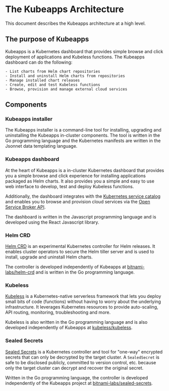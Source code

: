 # The Kubeapps Architecture

This document describes the Kubeapps architecture at a high level.

## The purpose of Kubeapps

Kubeapps is a Kubernetes dashboard that provides simple browse and click deployment of applications and Kubeless functions. The Kubeapps dashboard can do the following:

    - List charts from Helm chart repositories
    - Install and uninstall Helm charts from repositories
    - Manage installed chart releases
    - Create, edit and test Kubeless functions
    - Browse, provision and manage external cloud services

## Components

### Kubeapps installer

The Kubeapps installer is a command-line tool for installing, upgrading and uninstalling the Kubeapps in-cluster components. The tool is written in the Go programming language and the Kubernetes manifests are written in the Jsonnet data templating language.

### Kubeapps dashboard

At the heart of Kubeapps is a in-cluster Kubernetes dashboard that provides you a simple browse and click experience for installing applications packaged as Helm charts. It also provides you a simple and easy to use web interface to develop, test and deploy Kubeless functions.

Additionally, the dashboard integrates with the [Kubernetes service catalog](https://github.com/kubernetes-incubator/service-catalog) and enables you to browse and provision cloud services via the [Open Service Broker API](https://github.com/openservicebrokerapi/servicebroker).

The dashboard is written in the Javascript programming language and is developed using the React Javascript library.

### Helm CRD

[Helm CRD](https://github.com/bitnami-labs/helm-crd) is an experimental Kubernetes controller for Helm releases. It enables cluster operators to secure the Helm tiller server and is used to install, upgrade and uninstall Helm charts.

The controller is developed independently of Kubeapps at [bitnami-labs/helm-crd](https://github.com/bitnami-labs/helm-crd) and is written in the Go programming language.

### Kubeless

[Kubeless](http://kubeless.io/) is a Kubernetes-native serverless framework that lets you deploy small bits of code (functions) without having to worry about the underlying infrastructure. It leverages Kubernetes resources to provide auto-scaling, API routing, monitoring, troubleshooting and more.

Kubeless is also written in the Go programming language and is also developed independently of Kubeapps at [kubeless/kubeless](https://github.com/kubeless/kubeless).

### Sealed Secrets

[Sealed Secrets](https://github.com/bitnami/sealed-secrets) is a Kubernetes controller and tool for "one-way" encrypted secrets that can only be decrypted by the target cluster. A `SealedSecret` is safe to be disclosed publicly, committed to version control, etc. because only the target cluster can decrypt and recover the original secret.

Written in the Go programming language, the controller is developed independently of the Kubeapps project at [bitnami-labs/sealed-secrets](https://github.com/bitnami-labs/sealed-secrets).
